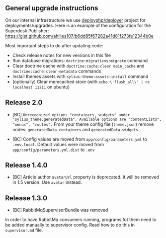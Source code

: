 ## General upgrade instructions

On our internal infrastructure we use [deployphp/deployer](https://github.com/deployphp/deployer) project for deployments/upgrades. 
Here is an example of the configuration for the Superdesk Publisher: https://gist.github.com/ahilles107/b6dd85f67282a41d81f273fe12344b0e

Most important steps to do after updating code:

* Check release notes for new versions in this file
* Run database migrations: `doctrine:migrations:migrate` command
* Clear doctrine cache with `doctrine:cache:clear main_cache` and `doctrine:cache:clear-metadata` commands
* Install themes assets with `sylius:theme:assets:install` command
* (optionally) Clear memcached store (with `echo \'flush_all\' | nc localhost 11211` on ubuntu)

## Release 2.0

* [BC] ```Unrecognized options "containers, widgets" under "sylius_theme.generatedData". Available options are "contentLists", "menus", "routes".```
From your theme config file (`theme.json`) remove nodes: `generatedData.containers` and `generatedData.widgets`

* [BC] Config values are moved from `app/config/parameters.yml` to `.env.local`. Default values were moved from `app/config/parameters.yml.dist` to `.env`


## Release 1.4.0

* [BC] Article author `avatarUrl` property is deprecated. It will be removed in 1.5 version. Use `avatar` instead. 

## Release 1.3.0

* [BC] RabbitMqSupervisorBundle was removed 

In order to have RabbitMq consumers running, programs fot them need to be added manually to supervisor config. 
Read how to do this in `supervisor.md` file.
